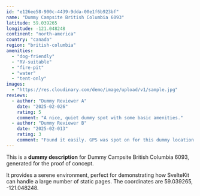 ```yaml
---
id: "e126ee58-900c-4439-9dda-00e1f6b923bf"
name: "Dummy Campsite British Columbia 6093"
latitude: 59.039265
longitude: -121.048248
continent: "north-america"
country: "canada"
region: "british-columbia"
amenities:
  - "dog-friendly"
  - "RV-suitable"
  - "fire-pit"
  - "water"
  - "tent-only"
images:
  - "https://res.cloudinary.com/demo/image/upload/v1/sample.jpg"
reviews:
  - author: "Dummy Reviewer A"
    date: "2025-02-026"
    rating: 5
    comment: "A nice, quiet dummy spot with some basic amenities."
  - author: "Dummy Reviewer B"
    date: "2025-02-013"
    rating: 3
    comment: "Found it easily. GPS was spot on for this dummy location."
---
```


This is a **dummy description** for Dummy Campsite British Columbia 6093, generated for the proof of concept.

It provides a serene environment, perfect for demonstrating how SvelteKit can handle a large number of static pages. The coordinates are 59.039265, -121.048248.
